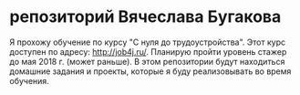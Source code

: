 # репозиторий Вячеслава Бугакова

 Я прохожу обучение по курсу "С нуля до трудоустройства".
 Этот курс доступен по адресу: http://job4j.ru/.
 Планирую пройти уровень стажер до мая 2018 г. (может раньше).
 В этом репозитории будут находиться домашние задания и проекты, которые я буду реализовывать во время обучения.